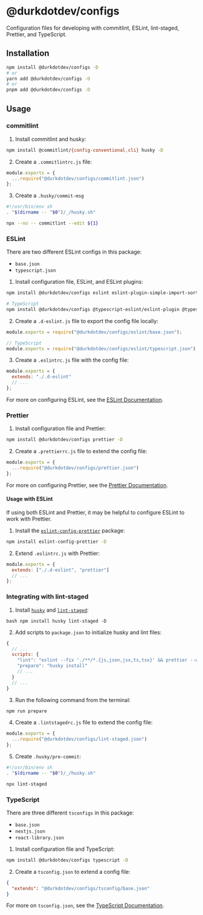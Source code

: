 # @durkdotdev/configs

Configuration files for developing with commitlint, ESLint, lint-staged, Prettier, and TypeScript.

## Installation

```bash
npm install @durkdotdev/configs -D
# or
yarn add @durkdotdev/configs -D
# or
pnpm add @durkdotdev/configs -D
```

## Usage

### commitlint

1. Install commitlint and husky:

```bash
npm install @commitlint/{config-conventional,cli} husky -D
```

2. Create a `.commitlintrc.js` file:

```js
module.exports = {
  ...require("@durkdotdev/configs/commitlint.json")
};
```

3. Create a `.husky/commit-msg`

```bash
#!/usr/bin/env sh
. "$(dirname -- "$0")/_/husky.sh"

npx --no -- commitlint --edit ${1}
```

### ESLint

There are two different ESLint configs in this package:

- `base.json`
- `typescript.json`

1. Install configuration file, ESLint, and ESLint plugins:

```bash
npm install @durkdotdev/configs eslint eslint-plugin-simple-import-sort eslint-plugin-unused-imports -D

# TypeScript
npm install @durkdotdev/configs @typescript-eslint/eslint-plugin @typescript-eslint/parser eslint eslint-plugin-simple-import-sort eslint-plugin-unused-imports typescript -D
```

2. Create a `.d-eslint.js` file to export the config file locally:

```js
module.exports = require("@durkdotdev/configs/eslint/base.json");

// TypeScript
module.exports = require("@durkdotdev/configs/eslint/typescript.json");
```

3. Create a `.eslintrc.js` file with the config file:

```js
module.exports = {
  extends: "./.d-eslint"
  // ...
};
```

For more on configuring ESLint, see the [ESLint Documentation](https://eslint.org/docs/latest/user-guide/configuring).

### Prettier

1. Install configuration file and Prettier:

```bash
npm install @durkdotdev/configs prettier -D
```

2. Create a `.prettierrc.js` file to extend the config file:

```js
module.exports = {
  ...require("@durkdotdev/configs/prettier.json")
};
```

For more on configuring Prettier, see the [Prettier Documentation](https://prettier.io/docs/en/configuration.html).

#### Usage with ESLint

If using both ESLint and Prettier, it may be helpful to configure ESLint to work with Prettier.

1. Install the [`eslint-config-prettier`](https://github.com/prettier/eslint-config-prettier) package:

```bash
npm install eslint-config-prettier -D
```

2. Extend `.eslintrc.js` with Prettier:

```js
module.exports = {
  extends: ["./.d-eslint", "prettier"]
  // ...
};
```

### Integrating with lint-staged

1. Install [`husky`](https://typicode.github.io/husky/#/) and [`lint-staged`](https://github.com/okonet/lint-staged):

```
bash npm install husky lint-staged -D
```

2. Add scripts to `package.json` to initialize husky and lint files:

```js
{
  // ...
  scripts: {
    "lint": "eslint --fix './**/*.{js,json,jsx,ts,tsx}' && prettier --write .",
    "prepare": "husky install"
    // ...
  }
  // ...
}
```

3. Run the following command from the terminal:

```bash
npm run prepare
```

4. Create a `.lintstagedrc.js` file to extend the config file:

```js
module.exports = {
  ...require("@durkdotdev/configs/lint-staged.json")
};
```

5. Create `.husky/pre-commit`:

```bash
#!/usr/bin/env sh
. "$(dirname -- "$0")/_/husky.sh"

npx lint-staged
```

### TypeScript

There are three different `tsconfigs` in this package:

- `base.json`
- `nextjs.json`
- `react-library.json`

1. Install configuration file and TypeScript:

```bash
npm install @durkdotdev/configs typescript -D
```

2. Create a `tsconfig.json` to extend a config file:

```json
{
  "extends": "@durkdotdev/configs/tsconfig/base.json"
}
```

For more on `tsconfig.json`, see the [TypeScript Documentation](https://www.typescriptlang.org/docs/handbook/tsconfig-json.html).
